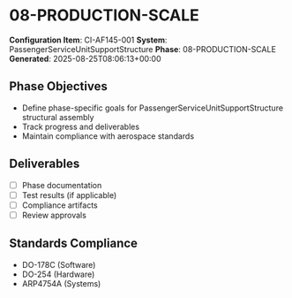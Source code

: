 # 08-PRODUCTION-SCALE

**Configuration Item**: CI-AF145-001
**System**: PassengerServiceUnitSupportStructure
**Phase**: 08-PRODUCTION-SCALE
**Generated**: 2025-08-25T08:06:13+00:00

## Phase Objectives
- Define phase-specific goals for PassengerServiceUnitSupportStructure structural assembly
- Track progress and deliverables
- Maintain compliance with aerospace standards

## Deliverables
- [ ] Phase documentation
- [ ] Test results (if applicable)
- [ ] Compliance artifacts
- [ ] Review approvals

## Standards Compliance
- DO-178C (Software)
- DO-254 (Hardware)
- ARP4754A (Systems)

